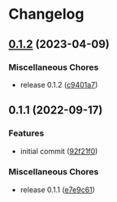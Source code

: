 # Changelog

## [0.1.2](https://github.com/sousandrei/iis2mdc/compare/v0.1.1...v0.1.2) (2023-04-09)


### Miscellaneous Chores

* release 0.1.2 ([c9401a7](https://github.com/sousandrei/iis2mdc/commit/c9401a780748569eb5c771ec2fc13a6d1e5c3cf9))

## 0.1.1 (2022-09-17)


### Features

* initial commit ([92f21f0](https://github.com/sousandrei/iis2mdc/commit/92f21f0969cc8f75966e570a392316faff081e0d))


### Miscellaneous Chores

* release 0.1.1 ([e7e9c61](https://github.com/sousandrei/iis2mdc/commit/e7e9c615de45f39a3dc6288a6617ace61e01364a))

